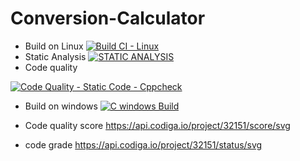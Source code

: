# Conversion-Calculator

* Build on Linux
[![Build CI - Linux](https://github.com/Rishi5254/M1_Currency-Converter/actions/workflows/c-cpp.yml/badge.svg)](https://github.com/Rishi5254/M1_Currency-Converter/actions/workflows/c-cpp.yml)
* Static Analysis 
[![STATIC ANALYSIS](https://github.com/Rishi5254/M1_Currency-Converter/actions/workflows/cppcheck.yml/badge.svg)](https://github.com/Rishi5254/M1_Currency-Converter/actions/workflows/cppcheck.yml)
* Code quality 

[![Code Quality - Static Code - Cppcheck](https://github.com/Rishi5254/M1_Currency-Converter/actions/workflows/code-quality.yml/badge.svg)](https://github.com/Rishi5254/M1_Currency-Converter/actions/workflows/code-quality.yml)

* Build on windows [![C windows Build](https://github.com/Rishi5254/M1_Currency-Converter/actions/workflows/windows-build.yml/badge.svg)](https://github.com/Rishi5254/M1_Currency-Converter/actions/workflows/windows-build.yml)

* Code quality score
https://api.codiga.io/project/32151/score/svg

* code grade
https://api.codiga.io/project/32151/status/svg
